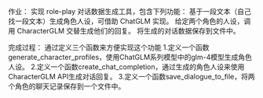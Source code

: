 作业：
实现 role-play 对话数据生成工具，包含下列功能：
基于一段文本（自己找一段文本）生成角色人设，可借助 ChatGLM 实现。
给定两个角色的人设，调用 CharacterGLM 交替生成他们的回复。
将生成的对话数据保存到文件中。

完成过程：
通过定义三个函数来方便实现这个功能
1.定义一个函数generate_character_profiles，使用ChatGLM系列模型中的glm-4模型生成角色人设。
2.定义一个函数create_chat_completion，通过生成的角色人设来使用CharacterGLM API生成对话回复。
3.定义一个函数save_dialogue_to_file，将两个角色的聊天记录保存到一个文件中。

